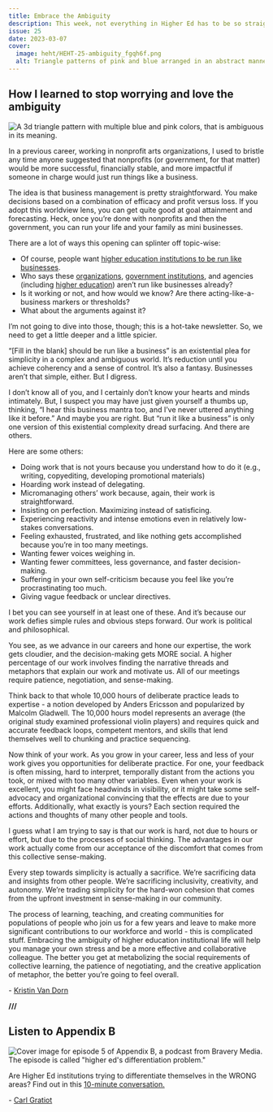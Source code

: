 ```yaml
---
title: Embrace the Ambiguity
description: This week, not everything in Higher Ed has to be so straightforward.
issue: 25
date: 2023-03-07
cover:
  image: heht/HEHT-25-ambiguity_fgqh6f.png
  alt: Triangle patterns of pink and blue arranged in an abstract manner.
---
```


## How I learned to stop worrying and love the ambiguity

![A 3d triangle pattern with multiple blue and pink colors, that is ambiguous in its meaning. ](https://buttondown-attachments.s3.us-west-2.amazonaws.com/images/9515f3af-0749-4bfa-9293-f2ec6348d8f9.png)

In a previous career, working in nonprofit arts organizations, I used to bristle any time anyone suggested that nonprofits (or government, for that matter) would be more successful, financially stable, and more impactful if someone in charge would just run things like a business.

The idea is that business management is pretty straightforward. You make decisions based on a combination of efficacy and profit versus loss. If you adopt this worldview lens, you can get quite good at goal attainment and forecasting. Heck, once you’re done with nonprofits and then the government, you can run your life and your family as mini businesses.

There are a lot of ways this opening can splinter off topic-wise:

* Of course, people want [higher education institutions to be run like businesses](https://www.forbes.com/sites/davidrosowsky/2020/05/10/if-colleges-are-businesses-why-not-run-them-that-way/?sh=be5d89256026).
* Who says these [organizations](https://thephagroup.com/commercialisation-of-charity/), [government institutions](https://newsletter.cseas.kyoto-u.ac.jp/nl76/images/pdf/76_07_kevin.pdf), and agencies (including [higher education](https://fredsoda.medium.com/higher-education-is-the-new-big-business-287bbad95afb)) aren’t run like businesses already?
* Is it working or not, and how would we know? Are there acting-like-a-business markers or thresholds?
* What about the arguments against it?

I’m not going to dive into those, though; this is a hot-take newsletter. So, we need to get a little deeper and a little spicier.

“\[Fill in the blank\] should be run like a business” is an existential plea for simplicity in a complex and ambiguous world. It’s reduction until you achieve coherency and a sense of control. It’s also a fantasy. Businesses aren’t that simple, either. But I digress.

I don’t know all of you, and I certainly don’t know your hearts and minds intimately. But, I suspect you may have just given yourself a thumbs up, thinking, “I hear this business mantra too, and I’ve never uttered anything like it before.” And maybe you are right. But “run it like a business” is only one version of this existential complexity dread surfacing. And there are others.

Here are some others:

* Doing work that is not yours because you understand how to do it (e.g., writing, copyediting, developing promotional materials)
* Hoarding work instead of delegating.
* Micromanaging others’ work because, again, their work is straightforward.
* Insisting on perfection. Maximizing instead of satisficing.
* Experiencing reactivity and intense emotions even in relatively low-stakes conversations.  
* Feeling exhausted, frustrated, and like nothing gets accomplished because you’re in too many meetings.
* Wanting fewer voices weighing in.
* Wanting fewer committees, less governance, and faster decision-making.
* Suffering in your own self-criticism because you feel like you’re procrastinating too much.
* Giving vague feedback or unclear directives.

I bet you can see yourself in at least one of these. And it’s because our work defies simple rules and obvious steps forward. Our work is political and philosophical.

You see, as we advance in our careers and hone our expertise, the work gets cloudier, and the decision-making gets MORE social. A higher percentage of our work involves finding the narrative threads and metaphors that explain our work and motivate us. All of our meetings require patience, negotiation, and sense-making.

Think back to that whole 10,000 hours of deliberate practice leads to expertise - a notion developed by Anders Ericsson and popularized by Malcolm Gladwell. The 10,000 hours model represents an average (the original study examined professional violin players) and requires quick and accurate feedback loops, competent mentors, and skills that lend themselves well to chunking and practice sequencing.

Now think of your work. As you grow in your career, less and less of your work gives you opportunities for deliberate practice. For one, your feedback is often missing, hard to interpret, temporally distant from the actions you took, or mixed with too many other variables. Even when your work is excellent, you might face headwinds in visibility, or it might take some self-advocacy and organizational convincing that the effects are due to your efforts. Additionally, what exactly is yours? Each section required the actions and thoughts of many other people and tools.

I guess what I am trying to say is that our work is hard, not due to hours or effort, but due to the processes of social thinking. The advantages in our work actually come from our acceptance of the discomfort that comes from this collective sense-making.

Every step towards simplicity is actually a sacrifice. We’re sacrificing data and insights from other people. We’re sacrificing inclusivity, creativity, and autonomy. We’re trading simplicity for the hard-won cohesion that comes from the upfront investment in sense-making in our community.

The process of learning, teaching, and creating communities for populations of people who join us for a few years and leave to make more significant contributions to our workforce and world - this is complicated stuff. Embracing the ambiguity of higher education institutional life will help you manage your own stress and be a more effective and collaborative colleague. The better you get at metabolizing the social requirements of collective learning, the patience of negotiating, and the creative application of metaphor, the better you’re going to feel overall.

\- [Kristin Van Dorn](https://twitter.com/yossariansghost)

**///**

## Listen to Appendix B

![Cover image for episode 5 of Appendix B, a podcast from Bravery Media. The episode is called "higher ed's differentiation problem."](https://buttondown-attachments.s3.us-west-2.amazonaws.com/images/06cabd44-43cb-4241-9e8a-c62a987bfce6.png)

Are Higher Ed institutions trying to differentiate themselves in the WRONG areas? Find out in this [10-minute conversation.](https://bravery.co/podcast/differentiation-problem/)

\- [Carl Gratiot](https://linkedin.com/in/carlgratiot)
